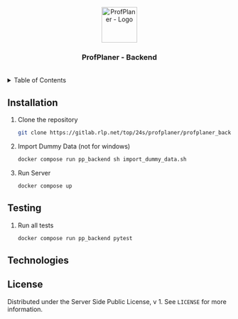 <!-- PROJECT LOGO -->
<br />
<div align="center">
  <a href="https://gitlab.rlp.net/top/24s/profplaner/profplaner_backend">
    <img src="https://gitlab.rlp.net/uploads/-/system/group/avatar/66550/Entwurf_28.png?width=48" alt="ProfPlaner - Logo" width="80" height="80">
  </a>
  <h3 align="center">ProfPlaner - Backend</h3>
  <br />
</div>





<!-- TABLE OF CONTENTS -->
<details>
  <summary>Table of Contents</summary>
  <ol>
    <li><a href="#installation">Installation</a></li>
    <li><a href="#testing">Testing</a></li>
    <li><a href="#technologies">Technologies</a></li>
    <li><a href="#license">License</a></li>
  </ol>
</details>





<!-- INSTALLATION -->
## Installation

1. Clone the repository
   ```sh
   git clone https://gitlab.rlp.net/top/24s/profplaner/profplaner_backend.git
   ```
2. Import Dummy Data (not for windows)
   ```sh
   docker compose run pp_backend sh import_dummy_data.sh
   ```
3. Run Server
   ```sh
   docker compose up
   ```





<!-- Testing -->
## Testing

1. Run all tests
   ```sh
   docker compose run pp_backend pytest
   ```





<!-- TECHNOLOGIES -->
## Technologies





<!-- LICENSE -->
## License

Distributed under the Server Side Public License, v 1. See `LICENSE` for more information.
